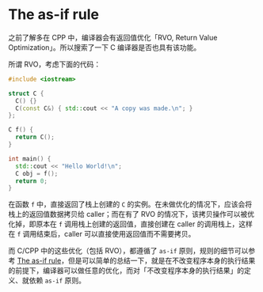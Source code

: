 # The as-if rule

之前了解多在 CPP 中，编译器会有返回值优化「RVO, Return Value Optimization」。所以搜索了一下 C 编译器是否也具有该功能。

所谓 RVO，考虑下面的代码：

```cpp
#include <iostream>

struct C {
  C() {}
  C(const C&) { std::cout << "A copy was made.\n"; }
};

C f() {
  return C();
}

int main() {
  std::cout << "Hello World!\n";
  C obj = f();
  return 0;
}
```

在函数 `f` 中，直接返回了栈上创建的 `C` 的实例。在未做优化的情况下，应该会将栈上的返回值数据拷贝给 caller；而在有了 RVO 的情况下，该拷贝操作可以被优化掉，即原本在 `f` 调用栈上创建的返回值，直接创建在 caller 的调用栈上，这样在 `f` 调用结束后，caller 可以直接使用返回值而不需要拷贝。

而 C/CPP 中的这些优化（包括 RVO），都遵循了 `as-if` 原则，规则的细节可以参考 [The as-if rule](https://en.cppreference.com/w/cpp/language/as_if)，但是可以简单的总结一下，就是在不改变程序本身的执行结果的前提下，编译器可以做任意的优化，而对「不改变程序本身的执行结果」的定义、就依赖 `as-if` 原则。